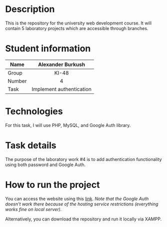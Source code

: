 # Description

This is the repository for the university web development course. It will contain 5 laboratory projects which are accessible through branches.

# Student information

| Name   | Alexander Burkush |
| ------ | :---------------: |
| Group  |       KI-48       |
| Number |         4         |
| Task   |  Implement authentication   |

# Technologies

For this task, I will use PHP, MySQL, and Google Auth library.

# Task details

The purpose of the laboratory work #4 is to add authentication functionality using both password and Google Auth.

# How to run the project

You can access the website using this [link](https://personweblpnu.000webhostapp.com/). *Note that the Google Auth doesn't work there because of the hosting service restrictions (everything works fine on local server).*

Alternatively, you can download the repository and run it locally via XAMPP.